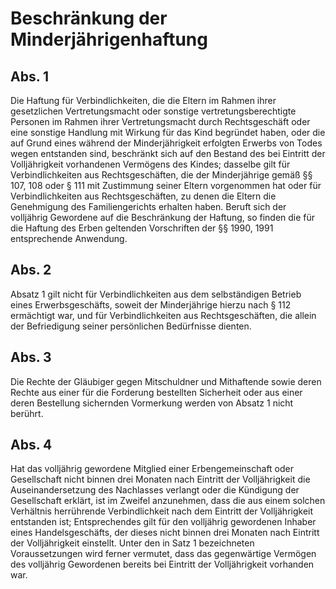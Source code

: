 # Beschränkung der Minderjährigenhaftung



## Abs. 1

 Die Haftung für Verbindlichkeiten, die die Eltern im Rahmen ihrer gesetzlichen Vertretungsmacht oder sonstige vertretungsberechtigte Personen im Rahmen ihrer Vertretungsmacht durch Rechtsgeschäft oder eine sonstige Handlung mit Wirkung für das Kind begründet haben, oder die auf Grund eines während der Minderjährigkeit erfolgten Erwerbs von Todes wegen entstanden sind, beschränkt sich auf den Bestand des bei Eintritt der Volljährigkeit vorhandenen Vermögens des Kindes; dasselbe gilt für Verbindlichkeiten aus Rechtsgeschäften, die der Minderjährige gemäß §§ 107, 108 oder § 111 mit Zustimmung seiner Eltern vorgenommen hat oder für Verbindlichkeiten aus Rechtsgeschäften, zu denen die Eltern die Genehmigung des Familiengerichts erhalten haben. Beruft sich der volljährig Gewordene auf die Beschränkung der Haftung, so finden die für die Haftung des Erben geltenden Vorschriften der §§ 1990, 1991 entsprechende Anwendung.

## Abs. 2

 Absatz 1 gilt nicht für Verbindlichkeiten aus dem selbständigen Betrieb eines Erwerbsgeschäfts, soweit der Minderjährige hierzu nach § 112 ermächtigt war, und für Verbindlichkeiten aus Rechtsgeschäften, die allein der Befriedigung seiner persönlichen Bedürfnisse dienten.

## Abs. 3

 Die Rechte der Gläubiger gegen Mitschuldner und Mithaftende sowie deren Rechte aus einer für die Forderung bestellten Sicherheit oder aus einer deren Bestellung sichernden Vormerkung werden von Absatz 1 nicht berührt.

## Abs. 4

 Hat das volljährig gewordene Mitglied einer Erbengemeinschaft oder Gesellschaft nicht binnen drei Monaten nach Eintritt der Volljährigkeit die Auseinandersetzung des Nachlasses verlangt oder die Kündigung der Gesellschaft erklärt, ist im Zweifel anzunehmen, dass die aus einem solchen Verhältnis herrührende Verbindlichkeit nach dem Eintritt der Volljährigkeit entstanden ist; Entsprechendes gilt für den volljährig gewordenen Inhaber eines Handelsgeschäfts, der dieses nicht binnen drei Monaten nach Eintritt der Volljährigkeit einstellt. Unter den in Satz 1 bezeichneten Voraussetzungen wird ferner vermutet, dass das gegenwärtige Vermögen des volljährig Gewordenen bereits bei Eintritt der Volljährigkeit vorhanden war. 

